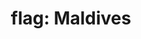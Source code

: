 ---
layout: smileys&emotion
title: "flag: Maldives"
emoji: flag_maldives
permalink: 🇲🇻.html
image: assets/img/3moji/flag_maldives.png
---